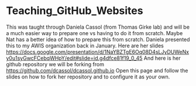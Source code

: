 # Teaching_GitHub_Websites
This was taught through Daniela Cassol (from Thomas Girke lab) and will be a much easier way to prepare one vs having to do it from scratch. Maybe Nat has a better idea of how to prepare this from scratch.
Daniela presented this to my AWIS organization back in January.
Here are her slides https://docs.google.com/presentation/d/1NaYBZTgE6Oq08D4sLJyDUWeNxy0u1syGwcFCebqWHpY/edit#slide=id.g4dfce81f19_0_45 
And here is her github repository we will be forking from https://github.com/dcassol/dcassol.github.io
Open this page and follow the slides on how to fork her repository and to configure it as your own. 
